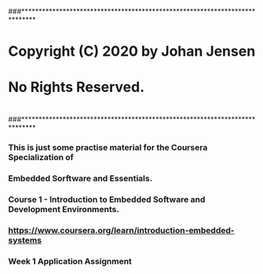 ###****************************************************************************
# Copyright (C) 2020 by Johan Jensen
#
# No Rights Reserved.
#
###****************************************************************************

### This is just some practise material for the Coursera Specialization of
### Embedded Sorftware and Essentials.
### Course 1 - Introduction to Embedded Software and Development Environments.
### https://www.coursera.org/learn/introduction-embedded-systems

### Week 1 Application Assignment
